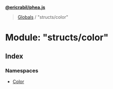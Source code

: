 **[@ericrabil/phea.js](../README.md)**

> [Globals](../README.md) / "structs/color"

# Module: "structs/color"

## Index

### Namespaces

* [Color](_structs_color_.color.md)

